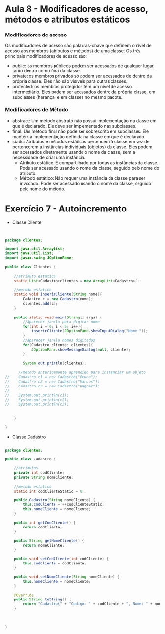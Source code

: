 # Aula 8 - Modificadores de acesso, métodos e atributos estáticos

### Modificadores de acesso

Os modificadores de acesso são palavras-chave que definem o nível de acesso aos membros (atributos e métodos) de uma classe. Os três principais modificadores de acesso são:
- public: os membros públicos podem ser acessados de qualquer lugar, tanto dentro como fora da classe.
- private: os membros privados só podem ser acessados de dentro da própria classe. Eles não são visíveis para outras classes.
- protected: os membros protegidos têm um nível de acesso intermediário. Eles podem ser acessados dentro da própria classe, em subclasses (herança) e em classes no mesmo pacote.

### Modificadores de Método
- abstract: Um método abstrato não possui implementação na classe em que é declarado. Ele deve ser implementado nas subclasses.
- final: Um método final não pode ser sobrescrito em subclasses. Ele mantém a implementação definida na classe em que é declarado.
- static: Atributos e métodos estáticos pertencem à classe em vez de pertencerem a instâncias individuais (objetos) da classe. Eles podem ser acessados diretamente usando o nome da classe, sem a necessidade de criar uma instância.
    - Atributo estático: É compartilhado por todas as instâncias da classe. Pode ser acessado usando o nome da classe, seguido pelo nome do atributo.
    - Método estático: Não requer uma instância da classe para ser invocado. Pode ser acessado usando o nome da classe, seguido pelo nome do método.

# Exercício 7 - Autoincremento

- Classe Cliente
``` Java


package clientes;

import java.util.ArrayList;
import java.util.List;
import javax.swing.JOptionPane;

public class Clientes {
    
    //atributo estatico
    static List<Cadastro>clientes = new ArrayList<Cadastro>();
    
    //metodo estatico
    static void inserirCliente(String nome){
        Cadastro c = new Cadastro(nome);
        clientes.add(c);
    }
    
    public static void main(String[] args) {
        //Aparecer janela para digitar nome
        for(int i = 0; i < 5; i++){
            inserirCliente(JOptionPane.showInputDialog("Nome:"));
        }
        //Aparecer janela nomes digitados
        for(Cadastro cliente: clientes){
            JOptionPane.showMessageDialog(null, cliente);
        }
        
        System.out.println(clientes);
       
      //metodo anteriormente aprendido para instanciar um objeto
//    Cadastro c1 = new Cadastro("Bruna");
//    Cadastro c2 = new Cadastro("Marcos");
//    Cadastro c3 = new Cadastro("Wagner");
//
//    System.out.println(c1);
//    System.out.println(c2);
//    System.out.println(c3);
        
        
    }
    
}

```
- Classe Cadastro
```Java

package clientes;

public class Cadastro {
    
    //atributos
    private int codCliente;
    private String nomeCliente;
    
    //metodo estatico 
    static int codClienteStatic = 0;

    public Cadastro(String nomeCliente) {
        this.codCliente = ++codClienteStatic;
        this.nomeCliente = nomeCliente;
    }

    public int getCodCliente() {
        return codCliente;
    }

    public String getNomeCliente() {
        return nomeCliente;
    }

    public void setCodCliente(int codCliente) {
        this.codCliente = codCliente;
    }

    public void setNomeCliente(String nomeCliente) {
        this.nomeCliente = nomeCliente;
    }

    @Override
    public String toString() {
        return "Cadastro{" + "Codigo: " + codCliente + ", Nome: " + nomeCliente + '}';
    }
    
    
    
}
```
